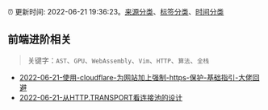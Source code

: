 :alarm_clock: 更新时间: 2022-06-21 19:36:23。[来源分类](../README.md)、[标签分类](../TAGS.md)、[时间分类](../TIMELINE.md)

## 前端进阶相关


> 关键字：`AST`、`GPU`、`WebAssembly`、`Vim`、`HTTP`、`算法`、`全栈`



- [2022-06-21-使用-cloudflare-为网站加上强制-https-保护-基础指引-大佬回避](https://www.v2ex.com/t/861217) 
- [2022-06-21-从HTTP.TRANSPORT看连接池的设计](https://toutiao.io/k/sl5a7p7) 